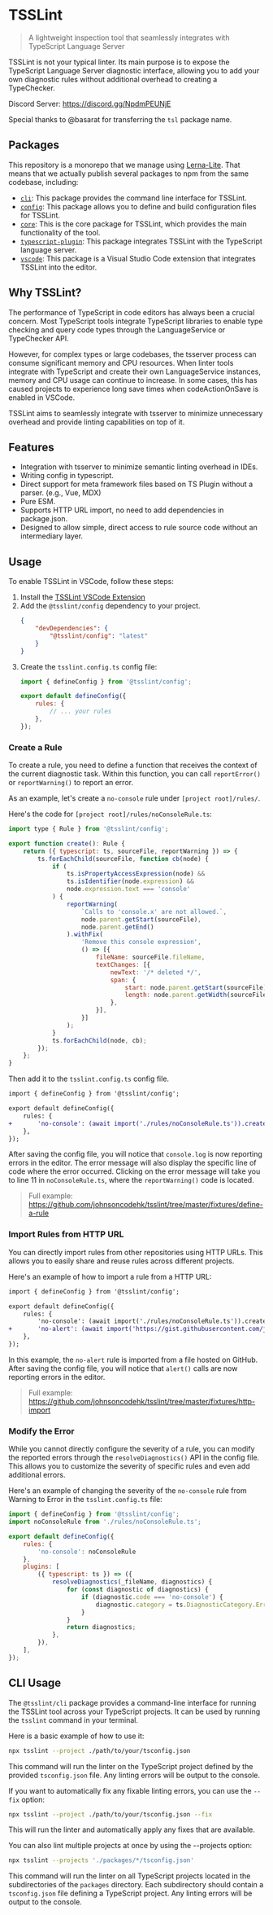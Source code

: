 # TSSLint

> A lightweight inspection tool that seamlessly integrates with TypeScript Language Server

TSSLint is not your typical linter. Its main purpose is to expose the TypeScript Language Server diagnostic interface, allowing you to add your own diagnostic rules without additional overhead to creating a TypeChecker.

Discord Server: https://discord.gg/NpdmPEUNjE

Special thanks to @basarat for transferring the `tsl` package name.

## Packages

This repository is a monorepo that we manage using [Lerna-Lite](https://github.com/lerna-lite/lerna-lite). That means that we actually publish several packages to npm from the same codebase, including:

- [`cli`](packages/cli): This package provides the command line interface for TSSLint.
- [`config`](packages/config): This package allows you to define and build configuration files for TSSLint.
- [`core`](packages/core): This is the core package for TSSLint, which provides the main functionality of the tool.
- [`typescript-plugin`](packages/typescript-plugin): This package integrates TSSLint with the TypeScript language server.
- [`vscode`](packages/vscode): This package is a Visual Studio Code extension that integrates TSSLint into the editor.

## Why TSSLint?

The performance of TypeScript in code editors has always been a crucial concern. Most TypeScript tools integrate TypeScript libraries to enable type checking and query code types through the LanguageService or TypeChecker API.

However, for complex types or large codebases, the tsserver process can consume significant memory and CPU resources. When linter tools integrate with TypeScript and create their own LanguageService instances, memory and CPU usage can continue to increase. In some cases, this has caused projects to experience long save times when codeActionOnSave is enabled in VSCode.

TSSLint aims to seamlessly integrate with tsserver to minimize unnecessary overhead and provide linting capabilities on top of it.

## Features

- Integration with tsserver to minimize semantic linting overhead in IDEs.
- Writing config in typescript.
- Direct support for meta framework files based on TS Plugin without a parser. (e.g., Vue, MDX)
- Pure ESM.
- Supports HTTP URL import, no need to add dependencies in package.json.
- Designed to allow simple, direct access to rule source code without an intermediary layer.

## Usage

To enable TSSLint in VSCode, follow these steps:

1. Install the [TSSLint VSCode Extension](https://marketplace.visualstudio.com/items?itemName=johnsoncodehk.vscode-tsslint)
2. Add the `@tsslint/config` dependency to your project.
	```json
	{
		"devDependencies": {
			"@tsslint/config": "latest"
		}
	}
	```
3. Create the `tsslint.config.ts` config file:
	```js
	import { defineConfig } from '@tsslint/config';

	export default defineConfig({
		rules: {
			// ... your rules
		},
	});
	```

### Create a Rule

To create a rule, you need to define a function that receives the context of the current diagnostic task. Within this function, you can call `reportError()` or `reportWarning()` to report an error.

As an example, let's create a `no-console` rule under `[project root]/rules/`.

Here's the code for `[project root]/rules/noConsoleRule.ts`:

```js
import type { Rule } from '@tsslint/config';

export function create(): Rule {
	return ({ typescript: ts, sourceFile, reportWarning }) => {
		ts.forEachChild(sourceFile, function cb(node) {
			if (
				ts.isPropertyAccessExpression(node) &&
				ts.isIdentifier(node.expression) &&
				node.expression.text === 'console'
			) {
				reportWarning(
					`Calls to 'console.x' are not allowed.`,
					node.parent.getStart(sourceFile),
					node.parent.getEnd()
				).withFix(
					'Remove this console expression',
					() => [{
						fileName: sourceFile.fileName,
						textChanges: [{
							newText: '/* deleted */',
							span: {
								start: node.parent.getStart(sourceFile),
								length: node.parent.getWidth(sourceFile),
							},
						}],
					}]
				);
			}
			ts.forEachChild(node, cb);
		});
	};
}
```

Then add it to the `tsslint.config.ts` config file.

```diff
import { defineConfig } from '@tsslint/config';

export default defineConfig({
	rules: {
+ 		'no-console': (await import('./rules/noConsoleRule.ts')).create(),
	},
});
```

After saving the config file, you will notice that `console.log` is now reporting errors in the editor. The error message will also display the specific line of code where the error occurred. Clicking on the error message will take you to line 11 in `noConsoleRule.ts`, where the `reportWarning()` code is located.

> Full example: https://github.com/johnsoncodehk/tsslint/tree/master/fixtures/define-a-rule

### Import Rules from HTTP URL

You can directly import rules from other repositories using HTTP URLs. This allows you to easily share and reuse rules across different projects.

Here's an example of how to import a rule from a HTTP URL:

```diff
import { defineConfig } from '@tsslint/config';

export default defineConfig({
	rules: {
		'no-console': (await import('./rules/noConsoleRule.ts')).create(),
+ 		'no-alert': (await import('https://gist.githubusercontent.com/johnsoncodehk/55a4c45a5a35fc30b83de20507fb2bdc/raw/5f9c9a67ace76c0a77995fd71c3fb4fb504a40c8/TSSLint_noAlertRule.ts')).create(),
	},
});
```

In this example, the `no-alert` rule is imported from a file hosted on GitHub. After saving the config file, you will notice that `alert()` calls are now reporting errors in the editor.

> Full example: https://github.com/johnsoncodehk/tsslint/tree/master/fixtures/http-import

### Modify the Error

While you cannot directly configure the severity of a rule, you can modify the reported errors through the `resolveDiagnostics()` API in the config file. This allows you to customize the severity of specific rules and even add additional errors.

Here's an example of changing the severity of the `no-console` rule from Warning to Error in the `tsslint.config.ts` file:

```js
import { defineConfig } from '@tsslint/config';
import noConsoleRule from './rules/noConsoleRule.ts';

export default defineConfig({
	rules: {
		'no-console': noConsoleRule
	},
	plugins: [
		({ typescript: ts }) => ({
			resolveDiagnostics(_fileName, diagnostics) {
				for (const diagnostic of diagnostics) {
					if (diagnostic.code === 'no-console') {
						diagnostic.category = ts.DiagnosticCategory.Error;
					}
				}
				return diagnostics;
			},
		}),
	],
});
```

## CLI Usage

The `@tsslint/cli` package provides a command-line interface for running the TSSLint tool across your TypeScript projects. It can be used by running the `tsslint` command in your terminal.

Here is a basic example of how to use it:

```sh
npx tsslint --project ./path/to/your/tsconfig.json
```

This command will run the linter on the TypeScript project defined by the provided `tsconfig.json` file. Any linting errors will be output to the console.

If you want to automatically fix any fixable linting errors, you can use the `--fix` option:

```sh
npx tsslint --project ./path/to/your/tsconfig.json --fix
```

This will run the linter and automatically apply any fixes that are available.

You can also lint multiple projects at once by using the --projects option:

```sh
npx tsslint --projects './packages/*/tsconfig.json'
```

This command will run the linter on all TypeScript projects located in the subdirectories of the `packages` directory. Each subdirectory should contain a `tsconfig.json` file defining a TypeScript project. Any linting errors will be output to the console.
